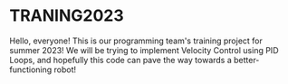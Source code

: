 # TRANING2023

Hello, everyone! This is our programming team's training project for summer 2023! We will be trying to implement Velocity Control using PID Loops, and hopefully this code can pave the way towards a better-functioning robot!  
